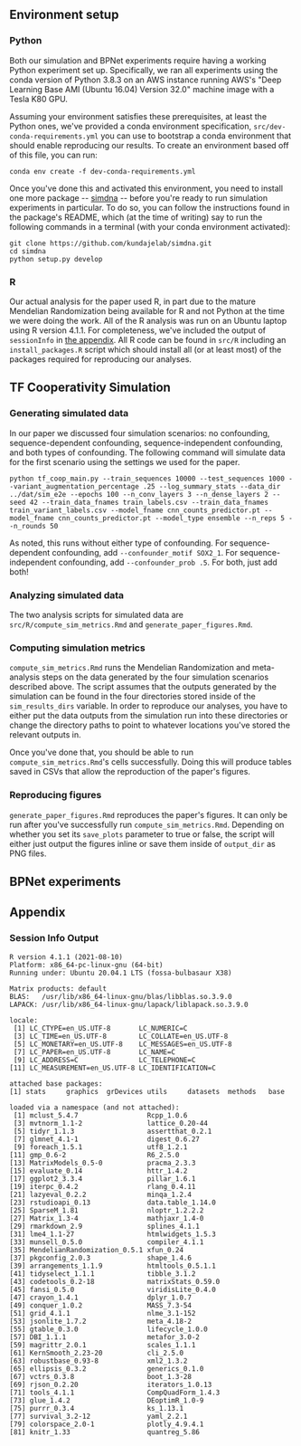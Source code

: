 ## Environment setup
### Python
Both our simulation and BPNet experiments require having a working Python experiment set up. Specifically, we ran all experiments using the conda version of Python 3.8.3 on an AWS instance running AWS's "Deep Learning Base AMI (Ubuntu 16.04) Version 32.0" machine image with a Tesla K80 GPU.

Assuming your environment satisfies these prerequisites, at least the Python ones, we've provided a conda environment specification, `src/dev-conda-requirements.yml` you can use to bootstrap a conda environment that should enable reproducing our results. To create an environment based off of this file, you can run:
```
conda env create -f dev-conda-requirements.yml
```

Once you've done this and activated this environment, you need to install one more package -- [simdna](https://github.com/kundajelab/simdna) -- before you're ready to run simulation experiments in particular. To do so, you can follow the instructions found in the package's README, which (at the time of writing) say to run the following commands in a terminal (with your conda environment activated):
```
git clone https://github.com/kundajelab/simdna.git
cd simdna
python setup.py develop
```

### R
Our actual analysis for the paper used R, in part due to the mature Mendelian Randomization being available for R and not Python at the time we were doing the work. All of the R analysis was run on an Ubuntu laptop using R version 4.1.1. For completeness, we've included the output of `sessionInfo` in [the appendix](#session-info-output). All R code can be found in `src/R` including an `install_packages.R` script which should install all (or at least most) of the packages required for reproducing our analyses.

## TF Cooperativity Simulation
### Generating simulated data
In our paper we discussed four simulation scenarios: no confounding, sequence-dependent confounding, sequence-independent confounding, and both types of confounding. The following command will simulate data for the first scenario using the settings we used for the paper.

```{lang=sh}
python tf_coop_main.py --train_sequences 10000 --test_sequences 1000 --variant_augmentation_percentage .25 --log_summary_stats --data_dir ../dat/sim_e2e --epochs 100 --n_conv_layers 3 --n_dense_layers 2 --seed 42 --train_data_fnames train_labels.csv --train_data_fnames train_variant_labels.csv --model_fname cnn_counts_predictor.pt --model_fname cnn_counts_predictor.pt --model_type ensemble --n_reps 5 --n_rounds 50
```

As noted, this runs without either type of confounding. For sequence-dependent confounding, add `--confounder_motif SOX2_1`. For sequence-independent confounding, add `--confounder_prob .5`. For both, just add both!

### Analyzing simulated data
The two analysis scripts for simulated data are `src/R/compute_sim_metrics.Rmd` and `generate_paper_figures.Rmd`. 

### Computing simulation metrics
`compute_sim_metrics.Rmd` runs the Mendelian Randomization and meta-analysis steps on the data generated by the four simulation scenarios described above. The script assumes that the outputs generated by the simulation can be found in the four directories stored inside of the `sim_results_dirs` variable. In order to reproduce our analyses, you have to either put the data outputs from the simulation run into these directories or change the directory paths to point to whatever locations you've stored the relevant outputs in.

Once you've done that, you should be able to run `compute_sim_metrics.Rmd`'s cells successfully. Doing this will produce tables saved in CSVs that allow the reproduction of the paper's figures.

### Reproducing figures
`generate_paper_figures.Rmd` reproduces the paper's figures. It can only be run after you've successfully run `compute_sim_metrics.Rmd`. Depending on whether you set its `save_plots` parameter to true or false, the script will either just output the figures inline or save them inside of `output_dir` as PNG files.

## BPNet experiments


## Appendix
### Session Info Output
 ```
 R version 4.1.1 (2021-08-10)
 Platform: x86_64-pc-linux-gnu (64-bit)
 Running under: Ubuntu 20.04.1 LTS (fossa-bulbasaur X38)

 Matrix products: default
 BLAS:   /usr/lib/x86_64-linux-gnu/blas/libblas.so.3.9.0
 LAPACK: /usr/lib/x86_64-linux-gnu/lapack/liblapack.so.3.9.0

 locale:
  [1] LC_CTYPE=en_US.UTF-8       LC_NUMERIC=C              
  [3] LC_TIME=en_US.UTF-8        LC_COLLATE=en_US.UTF-8    
  [5] LC_MONETARY=en_US.UTF-8    LC_MESSAGES=en_US.UTF-8   
  [7] LC_PAPER=en_US.UTF-8       LC_NAME=C                 
  [9] LC_ADDRESS=C               LC_TELEPHONE=C            
 [11] LC_MEASUREMENT=en_US.UTF-8 LC_IDENTIFICATION=C       

 attached base packages:
 [1] stats     graphics  grDevices utils     datasets  methods   base     

 loaded via a namespace (and not attached):
  [1] mclust_5.4.7                 Rcpp_1.0.6                  
  [3] mvtnorm_1.1-2                lattice_0.20-44             
  [5] tidyr_1.1.3                  assertthat_0.2.1            
  [7] glmnet_4.1-1                 digest_0.6.27               
  [9] foreach_1.5.1                utf8_1.2.1                  
 [11] gmp_0.6-2                    R6_2.5.0                    
 [13] MatrixModels_0.5-0           pracma_2.3.3                
 [15] evaluate_0.14                httr_1.4.2                  
 [17] ggplot2_3.3.4                pillar_1.6.1                
 [19] iterpc_0.4.2                 rlang_0.4.11                
 [21] lazyeval_0.2.2               minqa_1.2.4                 
 [23] rstudioapi_0.13              data.table_1.14.0           
 [25] SparseM_1.81                 nloptr_1.2.2.2              
 [27] Matrix_1.3-4                 mathjaxr_1.4-0              
 [29] rmarkdown_2.9                splines_4.1.1               
 [31] lme4_1.1-27                  htmlwidgets_1.5.3           
 [33] munsell_0.5.0                compiler_4.1.1              
 [35] MendelianRandomization_0.5.1 xfun_0.24                   
 [37] pkgconfig_2.0.3              shape_1.4.6                 
 [39] arrangements_1.1.9           htmltools_0.5.1.1           
 [41] tidyselect_1.1.1             tibble_3.1.2                
 [43] codetools_0.2-18             matrixStats_0.59.0          
 [45] fansi_0.5.0                  viridisLite_0.4.0           
 [47] crayon_1.4.1                 dplyr_1.0.7                 
 [49] conquer_1.0.2                MASS_7.3-54                 
 [51] grid_4.1.1                   nlme_3.1-152                
 [53] jsonlite_1.7.2               meta_4.18-2                 
 [55] gtable_0.3.0                 lifecycle_1.0.0             
 [57] DBI_1.1.1                    metafor_3.0-2               
 [59] magrittr_2.0.1               scales_1.1.1                
 [61] KernSmooth_2.23-20           cli_2.5.0                   
 [63] robustbase_0.93-8            xml2_1.3.2                  
 [65] ellipsis_0.3.2               generics_0.1.0              
 [67] vctrs_0.3.8                  boot_1.3-28                 
 [69] rjson_0.2.20                 iterators_1.0.13            
 [71] tools_4.1.1                  CompQuadForm_1.4.3          
 [73] glue_1.4.2                   DEoptimR_1.0-9              
 [75] purrr_0.3.4                  ks_1.13.1                   
 [77] survival_3.2-12              yaml_2.2.1                  
 [79] colorspace_2.0-1             plotly_4.9.4.1              
 [81] knitr_1.33                   quantreg_5.86         
 ```
